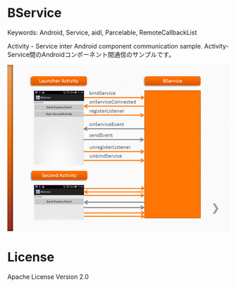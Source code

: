 # BService

Keywords: Android, Service, aidl, Parcelable, RemoteCallbackList

Activity - Service inter Android component communication sample.
Activity-Service間のAndroidコンポーネント間通信のサンプルです。

![Figure 1 Activity-Service IF](bservice.png)

# License

Apache License Version 2.0
